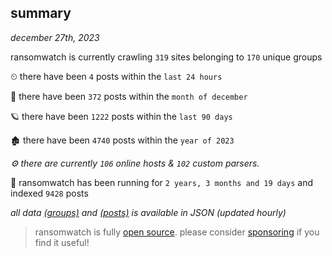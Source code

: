 
## summary
_december 27th, 2023_

ransomwatch is currently crawling `319` sites belonging to `170` unique groups

⏲ there have been `4` posts within the `last 24 hours`

🦈 there have been `372` posts within the `month of december`

🪐 there have been `1222` posts within the `last 90 days`

🏚 there have been `4740` posts within the `year of 2023`

_⚙️ there are currently `106` online hosts & `102` custom parsers._

🦕 ransomwatch has been running for `2 years, 3 months and 19 days` and indexed `9428` posts

_all data  [(groups)](http://ransomwhat.telemetry.ltd/groups) and [(posts)](http://ransomwhat.telemetry.ltd/posts) is available in JSON (updated hourly)_

> ransomwatch is fully [open source](https://github.com/joshhighet/ransomwatch#ransomwatch--). please consider [sponsoring](https://github.com/sponsors/joshhighet) if you find it useful!
